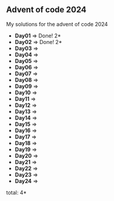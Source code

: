 ## Advent of code 2024

My solutions for the advent of code 2024    

- **Day01** => Done! 2*    
- **Day02** => Done! 2*   
- **Day03** =>    
- **Day04** =>    
- **Day05** =>     
- **Day06** =>     
- **Day07** =>     
- **Day08** =>     
- **Day09** =>     
- **Day10** =>     
- **Day11** =>     
- **Day12** =>     
- **Day13** =>     
- **Day14** =>     
- **Day15** =>     
- **Day16** =>     
- **Day17** =>     
- **Day18** =>     
- **Day19** =>     
- **Day20** =>     
- **Day21** =>     
- **Day22** =>     
- **Day23** =>     
- **Day24** =>     
    
total: 4*
